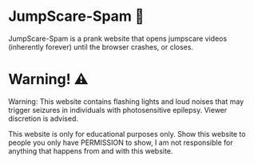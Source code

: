 # JumpScare-Spam 👻

JumpScare-Spam is a prank website that opens jumpscare videos (inherently forever) until the browser crashes, or closes.

# Warning! ⚠️

Warning: This website contains flashing lights and loud noises that may trigger seizures in individuals with photosensitive epilepsy. Viewer discretion is advised.

This website is only for educational purposes only. Show this website to people you only have PERMISSION to show, I am not responsible for anything that happens from and with this website.
